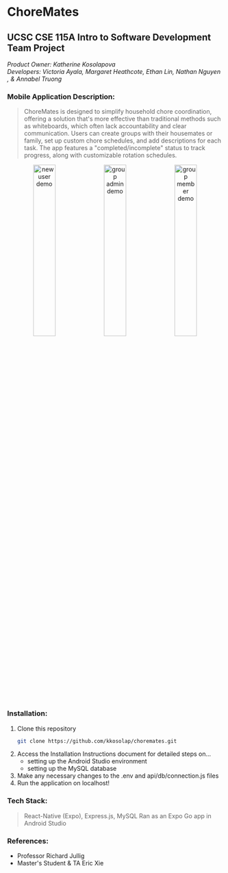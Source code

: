 # ChoreMates

## **UCSC CSE 115A Intro to Software Development Team Project**
*Product Owner: Katherine Kosolapova*  
*Developers: Victoria Ayala, Margaret Heathcote, Ethan Lin, Nathan Nguyen , & Annabel Truong*

### Mobile Application Description:
> ChoreMates is designed to simplify household chore coordination, offering a solution that's more effective than traditional methods such as whiteboards, which often lack accountability and clear communication. Users can create groups with their housemates or family, set up custom chore schedules, and add descriptions for each task. The app features a "completed/incomplete" status to track progress, along with customizable rotation schedules.

<p align="center">
  <img src="https://github.com/kkosolap/choremates/blob/release/demos/newuserdemo.gif" alt="new user demo" width="32%">
  <img src="https://github.com/kkosolap/choremates/blob/release/demos/groupadmindemo.gif" alt="group admin demo" width="32%">
  <img src="https://github.com/kkosolap/choremates/blob/release/demos/groupmemberdemo.gif" alt="group member demo" width="32%">
</p>

### Installation:
1. Clone this repository
   ```bash
   git clone https://github.com/kkosolap/choremates.git
2. Access the Installation Instructions document for detailed steps on...
    - setting up the Android Studio environment
    - setting up the MySQL database
3. Make any necessary changes to the .env and api/db/connection.js files
4. Run the application on localhost!

### Tech Stack:
> React-Native (Expo), Express.js, MySQL
> Ran as an Expo Go app in Android Studio

### References:
- Professor Richard Jullig
- Master's Student & TA Eric Xie

